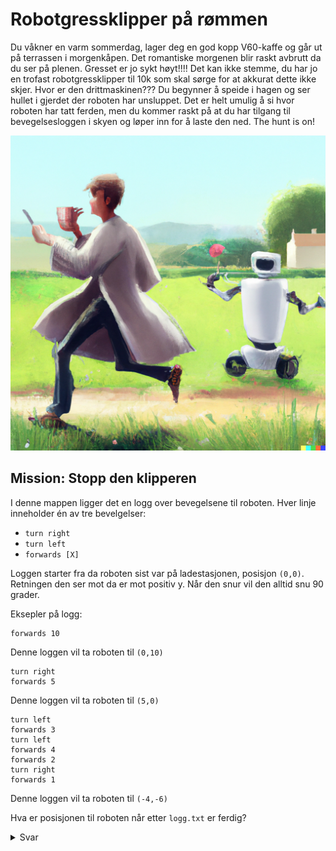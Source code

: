 # Robotgressklipper på rømmen

Du våkner en varm sommerdag, lager deg en god kopp V60-kaffe og går ut på terrassen i morgenkåpen. Det romantiske morgenen blir raskt avbrutt da du ser på plenen. Gresset er jo sykt høyt!!!! Det kan ikke stemme, du har jo en trofast robotgressklipper til 10k som skal sørge for at akkurat dette ikke skjer. Hvor er den drittmaskinen??? Du begynner å speide i hagen og ser hullet i gjerdet der roboten har unsluppet. Det er helt umulig å si hvor roboten har tatt ferden, men du kommer raskt på at du har tilgang til bevegelsesloggen i skyen og løper inn for å laste den ned. The hunt is on!

![Roboten på rømmen](dallewalle.png)

## Mission: Stopp den klipperen

I denne mappen ligger det en logg over bevegelsene til roboten. Hver linje inneholder én av tre bevelgelser:
- `turn right`
- `turn left`
- `forwards [X]`

Loggen starter fra da roboten sist var på ladestasjonen, posisjon `(0,0)`. Retningen den ser mot da er mot positiv y. Når den snur vil den alltid snu 90 grader.

Eksepler på logg:
```
forwards 10
```
Denne loggen vil ta roboten til `(0,10)`

```
turn right
forwards 5
```
Denne loggen vil ta roboten til `(5,0)`

```
turn left
forwards 3
turn left
forwards 4
forwards 2
turn right
forwards 1
```
Denne loggen vil ta roboten til `(-4,-6)`

Hva er posisjonen til roboten når etter `logg.txt` er ferdig?

<details>
    <summary>Svar</summary>
    (-127, 121)
</details>